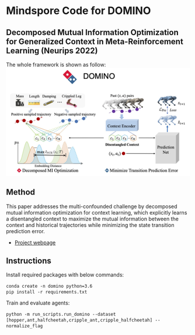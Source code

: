 # Mindspore Code for DOMINO
## Decomposed Mutual Information Optimization for Generalized Context in Meta-Reinforcement Learning (Neurips 2022)

The whole framework is shown as follow:
![DOMINO Framework](pngs/framework.png)

## Method

This paper addresses the multi-confounded challenge by decomposed mutual information optimization for context learning, which explicitly learns a disentangled context to maximize the mutual information between the context and historical trajectories while minimizing the state transition prediction error. 

- [Project webpage](https://sites.google.com/view/dominorl/)

## Instructions

Install required packages with below commands:

```
conda create -n domino python=3.6
pip install -r requirements.txt
```

Train and evaluate agents:

```
python -m run_scripts.run_domino --dataset [hopper,ant,halfcheetah,cripple_ant,cripple_halfcheetah] --normalize_flag
```


